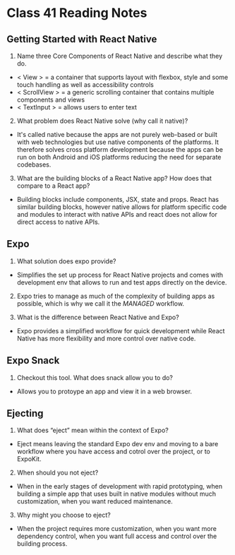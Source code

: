 # Class 41 Reading Notes

## Getting Started with React Native

1. Name three Core Components of React Native and describe what they do.

- < View > = a container that supports layout with flexbox, style and some touch handling as well as accessibility controls
- < ScrollView > = a generic scrolling container that contains multiple components and views
- < TextInput > = allows users to enter text

2. What problem does React Native solve (why call it native)?

- It's called native because the apps are not purely web-based or built with web technologies but use native components of the platforms. It therefore solves cross platform development because the apps can be run on both Android and iOS platforms reducing the need for separate codebases.

3. What are the building blocks of a React Native app? How does that compare to a React app?

- Building blocks include components, JSX, state and props. React has similar building blocks, however native allows for platform specific code and modules to interact with native APIs and react does not allow for direct access to native APIs.

## Expo

1. What solution does expo provide?

- Simplifies the set up process for React Native projects and comes with development env that allows to run and test apps directly on the device.

2. Expo tries to manage as much of the complexity of building apps as possible, which is why we call it the _MANAGED_ workflow.

3. What is the difference between React Native and Expo?

- Expo provides a simplified workflow for quick development while React Native has more flexibility and more control over native code.

## Expo Snack

1. Checkout this tool. What does snack allow you to do?

- Allows you to protoype an app and view it in a web browser.

## Ejecting

1. What does “eject” mean within the context of Expo?

- Eject means leaving the standard Expo dev env and moving to a bare workflow where you have access and cotrol over the project, or to ExpoKit.

2. When should you not eject?

- When in the early stages of development with rapid prototyping, when building a simple app that uses built in native modules without much customization, when you want reduced maintenance.

3. Why might you choose to eject?

- When the project requires more customization, when you want more dependency control, when you want full access and control over the building process.
